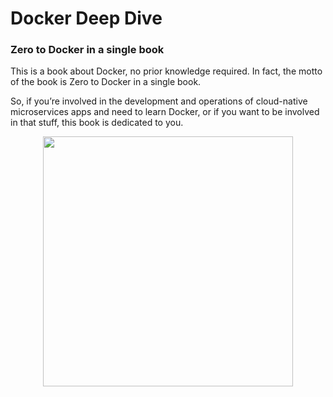 # Docker Deep Dive
### Zero to Docker in a single book

This is a book about Docker, no prior knowledge required. In fact, the motto of the book is Zero to Docker in a single book.  

So, if you’re involved in the development and operations of cloud-native microservices apps and need to learn Docker, or if you want to be involved in that stuff, this book is dedicated to you.  

<p align="center">
  <img src="https://github.com/rezaharasani/deploying-apps-with-docker-stacks/assets/73277136/d556ac17-7d0e-458f-9d86-3f806a4c9d64" width="400"/>
</p>
